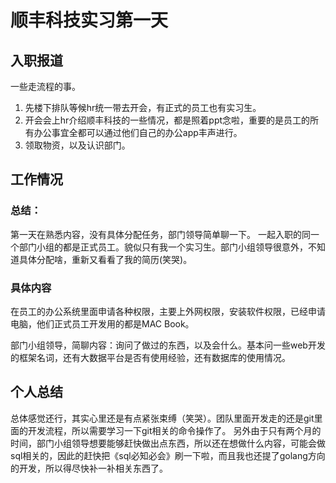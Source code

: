# 顺丰科技实习第一天

## 入职报道

一些走流程的事。
1. 先楼下排队等候hr统一带去开会，有正式的员工也有实习生。
2. 开会会上hr介绍顺丰科技的一些情况，都是照着ppt念啦，重要的是员工的所有办公事宜全都可以通过他们自己的办公app丰声进行。
3. 领取物资，以及认识部门。

## 工作情况

### 总结：

第一天在熟悉内容，没有具体分配任务，部门领导简单聊一下。
一起入职的同一个部门小组的都是正式员工。貌似只有我一个实习生。部门小组领导很意外，不知道具体分配啥，重新又看看了我的简历(笑哭)。


### 具体内容

在员工的办公系统里面申请各种权限，主要上外网权限，安装软件权限，已经申请电脑，他们正式员工开发用的都是MAC Book。

部门小组领导，简聊内容：询问了做过的东西，以及会什么。基本问一些web开发的框架名词，还有大数据平台是否有使用经验，还有数据库的使用情况。

## 个人总结


总体感觉还行，其实心里还是有点紧张束缚（笑哭）。团队里面开发走的还是git里面的开发流程，所以需要学习一下git相关的命令操作了。
 另外由于只有两个月的时间，部门小组领导想要能够赶快做出点东西，所以还在想做什么内容，可能会做sql相关的，因此的赶快把《sql必知必会》刷一下啦，而且我也还提了golang方向的开发，所以得尽快补一补相关东西了。



